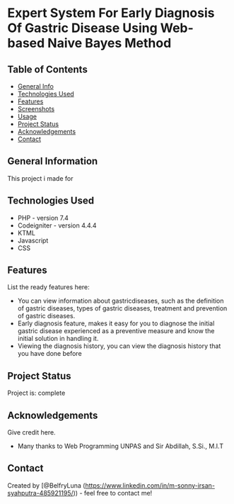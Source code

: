 # Expert System For Early Diagnosis Of Gastric Disease Using Web-based Naive Bayes Method

## Table of Contents
* [General Info](#general-information)
* [Technologies Used](#technologies-used)
* [Features](#features)
* [Screenshots](#screenshots)
* [Usage](#usage)
* [Project Status](#project-status)
* [Acknowledgements](#acknowledgements)
* [Contact](#contact)
<!-- * [License](#license) -->


## General Information
This project i made for 


## Technologies Used
- PHP - version 7.4
- Codeigniter - version 4.4.4
- KTML
- Javascript
- CSS

## Features
List the ready features here:
- You can view information about gastricdiseases, such as the definition of gastric diseases, types of gastric diseases, treatment and prevention of gastric diseases.
- Early diagnosis feature, makes it easy for you to diagnose the initial gastric disease experienced as a preventive measure and know the initial solution in handling it.
- Viewing the diagnosis history, you can view the diagnosis history that you have done before

## Project Status
Project is: complete


## Acknowledgements
Give credit here.
- Many thanks to Web Programming UNPAS and Sir Abdillah, S.Si., M.I.T


## Contact
Created by [@BelfryLuna (https://www.linkedin.com/in/m-sonny-irsan-syahputra-485921195/)) - feel free to contact me!
